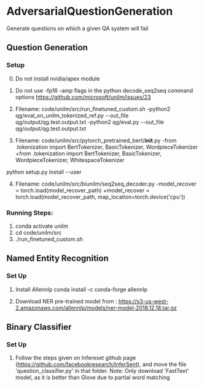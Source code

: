 # AdversarialQuestionGeneration
Generate questions on which a given QA system will fail

## Question Generation

### Setup
0. Do not install nvidia/apex module

1. Do not use -fp16 -amp flags in the python decode_seq2seq command options
https://github.com/microsoft/unilm/issues/23

2. Filename: code/unilm/src/run_finetuned_custom.sh
-python2 qg/eval_on_unilm_tokenized_ref.py --out_file qg/output/qg.test.output.txt
-python2 qg/eval.py --out_file qg/output/qg.test.output.txt

3. Filename: code/unilm/src/pytorch_pretrained_bert/__init__.py
-from .tokenization import BertTokenizer, BasicTokenizer, WordpieceTokenizer
+from .tokenization import BertTokenizer, BasicTokenizer, WordpieceTokenizer, WhitespaceTokenizer

python setup.py install --user

4. Filename: code/unilm/src/biunilm/seq2seq_decoder.py
-model_recover = torch.load(model_recover_path)
+model_recover = torch.load(model_recover_path, map_location=torch.device('cpu'))

### Running Steps:

1. conda activate unilm
2. cd code/unilm/src
3. ./run_finetuned_custom.sh

## Named Entity Recognition

### Set Up
1. Install Allennlp
conda install -c conda-forge allennlp

2. Download NER pre-trained model from : https://s3-us-west-2.amazonaws.com/allennlp/models/ner-model-2018.12.18.tar.gz

## Binary Classifier

### Set Up

1. Follow the steps given on Infereset github page (https://github.com/facebookresearch/InferSent), and move the file 'question_classifier.py' in that folder.
Note: Only download 'FastText' model, as it is better than Glove due to partial word matching
